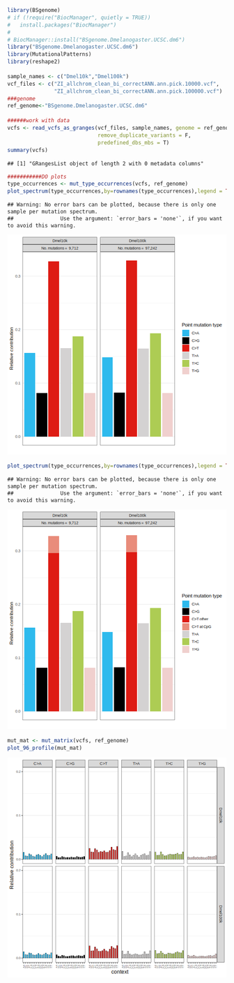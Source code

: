 

```r
library(BSgenome)
# if (!require("BiocManager", quietly = TRUE))
#   install.packages("BiocManager")
# 
# BiocManager::install("BSgenome.Dmelanogaster.UCSC.dm6")
library("BSgenome.Dmelanogaster.UCSC.dm6")
library(MutationalPatterns)
library(reshape2)

sample_names <- c("Dmel10k","Dmel100k")
vcf_files <- c("ZI_allchrom_clean_bi_correctANN.ann.pick.10000.vcf",
               "ZI_allchrom_clean_bi_correctANN.ann.pick.100000.vcf")
###genome
ref_genome<-"BSgenome.Dmelanogaster.UCSC.dm6"

######work with data
vcfs <- read_vcfs_as_granges(vcf_files, sample_names, genome = ref_genome,
                             remove_duplicate_variants = F,
                             predefined_dbs_mbs = T)
summary(vcfs)
```

```
## [1] "GRangesList object of length 2 with 0 metadata columns"
```

```r
###########DO plots
type_occurrences <- mut_type_occurrences(vcfs, ref_genome)
plot_spectrum(type_occurrences,by=rownames(type_occurrences),legend = TRUE)
```

```
## Warning: No error bars can be plotted, because there is only one sample per mutation spectrum.
##               Use the argument: `error_bars = 'none'`, if you want to avoid this warning.
```

![plot of chunk unnamed-chunk-1](figure/unnamed-chunk-1-1.png)

```r
plot_spectrum(type_occurrences,by=rownames(type_occurrences),legend = TRUE, CT=T)
```

```
## Warning: No error bars can be plotted, because there is only one sample per mutation spectrum.
##               Use the argument: `error_bars = 'none'`, if you want to avoid this warning.
```

![plot of chunk unnamed-chunk-1](figure/unnamed-chunk-1-2.png)

```r
mut_mat <- mut_matrix(vcfs, ref_genome)
plot_96_profile(mut_mat)
```

![plot of chunk unnamed-chunk-1](figure/unnamed-chunk-1-3.png)

